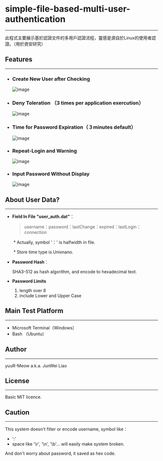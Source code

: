 # simple-file-based-multi-user-authentication

---

此程式主要展示基於認證文件的多用戶認證流程，靈感是源自於Linux的使用者認證。（用於資安研究）



## Features

---

+ ### Create New User after Checking

  ![image](https://github.com/yuuR-Meow/simple-file-based-multi-user-authentication/blob/main/sample_image/1.createUser.gif)

+ ### Deny Toleration （3 times per application exercution）

  ![image](https://github.com/yuuR-Meow/simple-file-based-multi-user-authentication/blob/main/sample_image/2.deny.gif)

+ ### Time for Password Expiration（３minutes default）

  ![image](https://github.com/yuuR-Meow/simple-file-based-multi-user-authentication/blob/main/sample_image/3.login.gif)

+ ### Repeat-Login and Warning

  ![image](https://github.com/yuuR-Meow/simple-file-based-multi-user-authentication/blob/main/sample_image/4.relogin.gif)

+ ### Input Password Without Display

  ![image](https://github.com/yuuR-Meow/simple-file-based-multi-user-authentication/blob/main/sample_image/5.hiddenPW.png)



## About User Data?

---

+ **Field In File	"user_auth.dat"**：

  > username：password：lastChange：expired：lastLogin：connection

  ​	*	Actually, symbol '：' is halfwidth in file.

  ​	*	Store time type is Unixnano.

+ **Password Hash**：

  SHA3-512 as hash algorithm, and encode to hexadecimal text.

+ **Password Limits**

  1. length over 8
  2. include Lower and Upper Case

  

## Main Test Platform

---

+ Microsoft Terminal（Windows）
+ Bash （Ubuntu）

## Author

---

yuuR-Meow	a.k.a.	JunWei Liao

## License

---

Basic MIT licence. 



## Caution

---

This system doesn't filter or encode username, symbol like： 
  + ':'
  + space like '\r', '\n', '\b'...
will easily make system broken.

And don't worry about password, it saved as hex code.